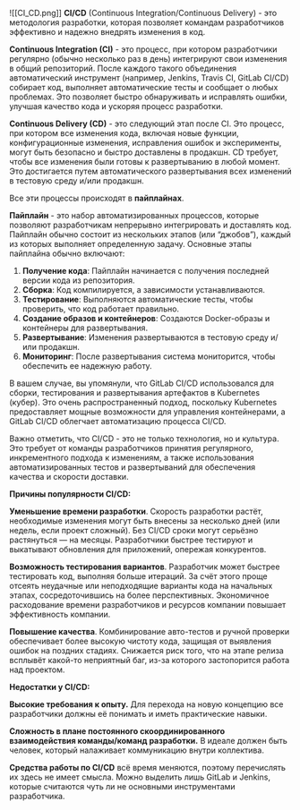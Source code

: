 ![[CI_CD.png]]
**CI/CD** (Continuous Integration/Continuous Delivery) - это методология разработки, которая позволяет командам разработчиков эффективно и надежно внедрять изменения в код.

**Continuous Integration (CI)** - это процесс, при котором разработчики регулярно (обычно несколько раз в день) интегрируют свои изменения в общий репозиторий. После каждого такого объединения автоматический инструмент (например, Jenkins, Travis CI, GitLab CI/CD) собирает код, выполняет автоматические тесты и сообщает о любых проблемах. Это позволяет быстро обнаруживать и исправлять ошибки, улучшая качество кода и ускоряя процесс разработки.

**Continuous Delivery (CD)** - это следующий этап после CI. Это процесс, при котором все изменения кода, включая новые функции, конфигурационные изменения, исправления ошибок и эксперименты, могут быть безопасно и быстро доставлены в продакшн. CD требует, чтобы все изменения были готовы к развертыванию в любой момент. Это достигается путем автоматического развертывания всех изменений в тестовую среду и/или продакшн.

Все эти процессы происходят в **пайплайнах**. 

**Пайплайн** - это набор автоматизированных процессов, которые позволяют разработчикам непрерывно интегрировать и доставлять код. Пайплайн обычно состоит из нескольких этапов (или “джобов”), каждый из которых выполняет определенную задачу. Основные этапы пайплайна обычно включают:

1. **Получение кода**: Пайплайн начинается с получения последней версии кода из репозитория.
2. **Сборка**: Код компилируется, а зависимости устанавливаются.
3. **Тестирование**: Выполняются автоматические тесты, чтобы проверить, что код работает правильно.
4. **Создание образов и контейнеров**: Создаются Docker-образы и контейнеры для развертывания.
5. **Развертывание**: Изменения развертываются в тестовую среду и/или продакшн.
6. **Мониторинг**: После развертывания система мониторится, чтобы обеспечить ее надежную работу.

В вашем случае, вы упомянули, что GitLab CI/CD использовался для сборки, тестирования и развертывания артефактов в Kubernetes (кубер). Это очень распространенный подход, поскольку Kubernetes предоставляет мощные возможности для управления контейнерами, а GitLab CI/CD облегчает автоматизацию процесса CI/CD.

Важно отметить, что CI/CD - это не только технология, но и культура. 
Это требует от команды разработчиков принятия регулярного, инкрементного подхода к изменениям, а также использования автоматизированных тестов и развертываний для обеспечения качества и скорости доставки.

**Причины популярности CI/CD:**

**Уменьшение времени разработки**. 
	Скорость разработки растёт, необходимые изменения могут быть внесены за несколько дней (или недель, если проект сложный). Без CI/CD сроки могут серьёзно растянуться — на месяцы. Разработчики быстрее тестируют и выкатывают обновления для приложений, опережая конкурентов.

**Возможность тестирования вариантов**. 
	Разработчик может быстрее тестировать код, выполняя больше итераций. За счёт этого проще отсеять неудачные или неподходящие варианты кода на начальных этапах, сосредоточившись на более перспективных. Экономичное расходование времени разработчиков и ресурсов компании повышает эффективность компании.

**Повышение качества**. 
	Комбинирование авто-тестов и ручной проверки обеспечивает более высокую чистоту кода, защищая от выявления ошибок на поздних стадиях. Снижается риск того, что на этапе релиза всплывёт какой-то неприятный баг, из-за которого застопорится работа над проектом.

**Недостатки у CI/CD:**

**Высокие требования к опыту.** 
	Для перехода на новую концепцию все разработчики должны её понимать и иметь практические навыки. 

**Сложность в плане постоянного скоординированного взаимодействия команды/команд разработки.**
	В идеале должен быть человек, который налаживает коммуникацию внутри коллектива.

**Средства работы по CI/CD** всё время меняются, поэтому перечислять их здесь не имеет смысла. Можно выделить лишь GitLab и Jenkins, которые считаются чуть ли не основными инструментами разработчика.